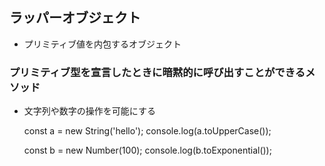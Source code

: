 ## ラッパーオブジェクト
- プリミティブ値を内包するオブジェクト
### プリミティブ型を宣言したときに暗黙的に呼び出すことができるメソッド
- 文字列や数字の操作を可能にする

    const a = new String('hello');
    console.log(a.toUpperCase());
    
    const b = new Number(100);
    console.log(b.toExponential());
